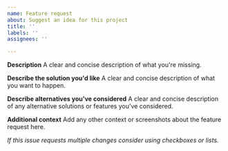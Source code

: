 ```yaml
---
name: Feature request
about: Suggest an idea for this project
title: ''
labels: ''
assignees: ''

---
```


**Description**
A clear and concise description of what you're missing.

**Describe the solution you'd like**
A clear and concise description of what you want to happen.

**Describe alternatives you've considered**
A clear and concise description of any alternative solutions or features you've considered.

**Additional context**
Add any other context or screenshots about the feature request here.

_If this issue requests multiple changes consider using checkboxes or lists._
